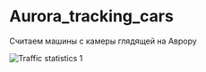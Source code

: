# Aurora_tracking_cars
Считаем машины с камеры глядящей на Аврору

![Traffic statistics 1](trim-video.gif)
